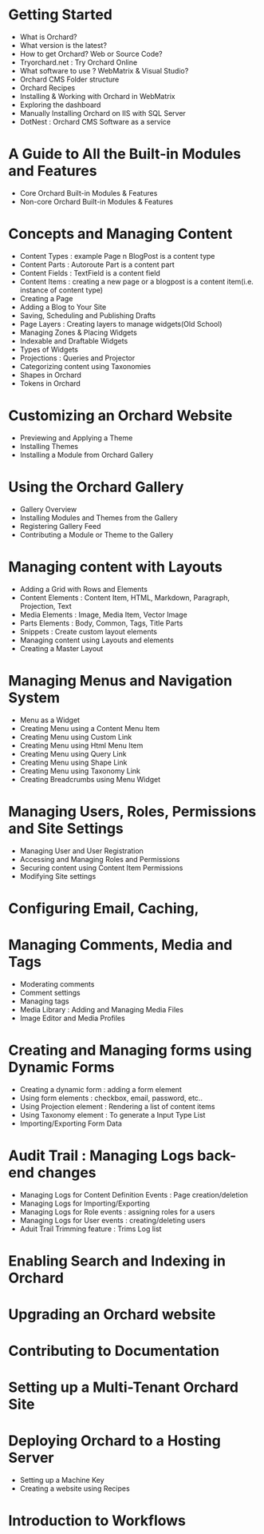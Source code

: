 # Getting Started

- What is Orchard?
- What version is the latest?
- How to get Orchard? Web or Source Code?
- Tryorchard.net : Try Orchard Online
- What software to use ? WebMatrix & Visual Studio?
- Orchard CMS Folder structure
- Orchard Recipes
- Installing & Working with Orchard in WebMatrix
- Exploring the dashboard
- Manually Installing Orchard on IIS with SQL Server
- DotNest : Orchard CMS Software as a service

# A Guide to All the Built-in Modules and Features

- Core Orchard Built-in Modules & Features
- Non-core Orchard Built-in Modules & Features

# Concepts and Managing Content

- Content Types : example Page n BlogPost is a content type
- Content Parts : Autoroute Part is a content part 
- Content Fields : TextField is a content field
- Content Items : creating a new page or a blogpost is a content item(i.e. instance of content type)
- Creating a Page
- Adding a Blog to Your Site
- Saving, Scheduling and Publishing Drafts
- Page Layers : Creating layers to manage widgets(Old School)
- Managing Zones & Placing Widgets
- Indexable and Draftable Widgets
- Types of Widgets
- Projections : Queries and Projector
- Categorizing content using Taxonomies
- Shapes in Orchard
- Tokens in Orchard

# Customizing an Orchard Website

- Previewing and Applying a Theme
- Installing Themes
- Installing a Module from Orchard Gallery

# Using the Orchard Gallery

- Gallery Overview
- Installing Modules and Themes from the Gallery
- Registering Gallery Feed
- Contributing a Module or Theme to the Gallery

# Managing content with Layouts

- Adding a Grid with Rows and Elements
- Content Elements : Content Item, HTML, Markdown, Paragraph, Projection, Text
- Media Elements : Image, Media Item, Vector Image
- Parts Elements : Body, Common, Tags, Title Parts
- Snippets : Create custom layout elements
- Managing content using Layouts and elements
- Creating a Master Layout

# Managing Menus and Navigation System

- Menu as a Widget
- Creating Menu using a Content Menu Item
- Creating Menu using Custom Link
- Creating Menu using Html Menu Item
- Creating Menu using Query Link
- Creating Menu using Shape Link
- Creating Menu using Taxonomy Link
- Creating Breadcrumbs using Menu Widget

# Managing Users, Roles, Permissions and Site Settings

- Managing User and User Registration
- Accessing and Managing Roles and Permissions
- Securing content using Content Item Permissions
- Modifying Site settings

# Configuring Email, Caching, 

# Managing Comments, Media and Tags

- Moderating comments
- Comment settings
- Managing tags
- Media Library : Adding and Managing Media Files
- Image Editor and Media Profiles

# Creating and Managing forms using Dynamic Forms

- Creating a dynamic form : adding a form element
- Using form elements : checkbox, email, password, etc..
- Using Projection element : Rendering a list of content items
- Using Taxonomy element : To generate a Input Type List
- Importing/Exporting Form Data

# Audit Trail : Managing Logs back-end changes

- Managing Logs for Content Definition Events : Page creation/deletion
- Managing Logs for Importing/Exporting
- Managing Logs for Role events : assigning roles for a users
- Managing Logs for User events : creating/deleting users
- Aduit Trail Trimming feature : Trims Log list

# Enabling Search and Indexing in Orchard



# Upgrading an Orchard website



# Contributing to Documentation


# Setting up a Multi-Tenant Orchard Site



# Deploying Orchard to a Hosting Server

- Setting up a Machine Key
- Creating a website using Recipes

# Introduction to Workflows

